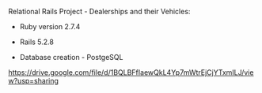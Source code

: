 Relational Rails Project - Dealerships and their Vehicles:

* Ruby version 2.7.4

* Rails 5.2.8

* Database creation - PostgeSQL

https://drive.google.com/file/d/1BQLBFfIaewQkL4Yp7mWtrEjCjYTxmILJ/view?usp=sharing
